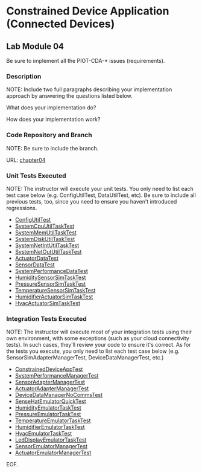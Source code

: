 # Constrained Device Application (Connected Devices)

## Lab Module 04

Be sure to implement all the PIOT-CDA-\* issues (requirements).

### Description

NOTE: Include two full paragraphs describing your implementation approach by answering the questions listed below.

What does your implementation do?

How does your implementation work?

### Code Repository and Branch

NOTE: Be sure to include the branch.

URL: [chapter04](https://github.com/SantiagoRR2004/PIC-python-components/tree/chapter04)

### Unit Tests Executed

NOTE: The instructor will execute your unit tests. You only need to list each test case below
(e.g. ConfigUtilTest, DataUtilTest, etc). Be sure to include all previous tests, too,
since you need to ensure you haven't introduced regressions.

- [ConfigUtilTest](../Python/src/test/python/programmingtheiot/part01/unit/common/ConfigUtilTest.py)
- [SystemCpuUtilTaskTest](../Python/src/test/python/programmingtheiot/part01/unit/system/SystemCpuUtilTaskTest.py)
- [SystemMemUtilTaskTest](../Python/src/test/python/programmingtheiot/part01/unit/system/SystemMemUtilTaskTest.py)
- [SystemDiskUtilTaskTest](../Python/src/test/python/programmingtheiot/part01/unit/system/SystemDiskUtilTaskTest.py)
- [SystemNetIntUtilTaskTest](../Python/src/test/python/programmingtheiot/part01/unit/system/SystemNetIntUtilTaskTest.py)
- [SystemNetOutUtilTaskTest](../Python/src/test/python/programmingtheiot/part01/unit/system/SystemNetOutUtilTaskTest.py)
- [ActuatorDataTest](../Python/src/test/python/programmingtheiot/part02/unit/data/ActuatorDataTest.py)
- [SensorDataTest](../Python/src/test/python/programmingtheiot/part02/unit/data/SensorDataTest.py)
- [SystemPerformanceDataTest](../Python/src/test/python/programmingtheiot/part02/unit/data/SystemPerformanceDataTest.py)
- [HumiditySensorSimTaskTest](../Python/src/test/python/programmingtheiot/part02/unit/sim/HumiditySensorSimTaskTest.py)
- [PressureSensorSimTaskTest](../Python/src/test/python/programmingtheiot/part02/unit/sim/PressureSensorSimTaskTest.py)
- [TemperatureSensorSimTaskTest](../Python/src/test/python/programmingtheiot/part02/unit/sim/TemperatureSensorSimTaskTest.py)
- [HumidifierActuatorSimTaskTest](../Python/src/test/python/programmingtheiot/part02/unit/sim/HumidifierActuatorSimTaskTest.py)
- [HvacActuatorSimTaskTest](../Python/src/test/python/programmingtheiot/part02/unit/sim/HvacActuatorSimTaskTest.py)

### Integration Tests Executed

NOTE: The instructor will execute most of your integration tests using their own environment, with
some exceptions (such as your cloud connectivity tests). In such cases, they'll review
your code to ensure it's correct. As for the tests you execute, you only need to list each
test case below (e.g. SensorSimAdapterManagerTest, DeviceDataManagerTest, etc.)

- [ConstrainedDeviceAppTest](../Python/src/test/python/programmingtheiot/part01/integration/app/ConstrainedDeviceAppTest.py)
- [SystemPerformanceManagerTest](../Python/src/test/python/programmingtheiot/part01/integration/system/SystemPerformanceManagerTest.py)
- [SensorAdapterManagerTest](../Python/src/test/python/programmingtheiot/part02/integration/system/SensorAdapterManagerTest.py)
- [ActuatorAdapterManagerTest](../Python/src/test/python/programmingtheiot/part02/integration/system/ActuatorAdapterManagerTest.py)
- [DeviceDataManagerNoCommsTest](../Python/src/test/python/programmingtheiot/part02/integration/app/DeviceDataManagerNoCommsTest.py)
- [SenseHatEmulatorQuickTest](../Python/src/test/python/programmingtheiot/part02/integration/emulated/SenseHatEmulatorQuickTest.py)
- [HumidityEmulatorTaskTest](../Python/src/test/python/programmingtheiot/part02/integration/emulated/HumidityEmulatorTaskTest.py)
- [PressureEmulatorTaskTest](../Python/src/test/python/programmingtheiot/part02/integration/emulated/PressureEmulatorTaskTest.py)
- [TemperatureEmulatorTaskTest](../Python/src/test/python/programmingtheiot/part02/integration/emulated/TemperatureEmulatorTaskTest.py)
- [HumidifierEmulatorTaskTest](../Python/src/test/python/programmingtheiot/part02/integration/emulated/HumidifierEmulatorTaskTest.py)
- [HvacEmulatorTaskTest](../Python/src/test/python/programmingtheiot/part02/integration/emulated/HvacEmulatorTaskTest.py)
- [LedDisplayEmulatorTaskTest](../Python/src/test/python/programmingtheiot/part02/integration/emulated/LedDisplayEmulatorTaskTest.py)
- [SensorEmulatorManagerTest](../Python/src/test/python/programmingtheiot/part02/integration/emulated/SensorEmulatorManagerTest.py)
- [ActuatorEmulatorManagerTest](../Python/src/test/python/programmingtheiot/part02/integration/emulated/ActuatorEmulatorManagerTest.py)

EOF.

